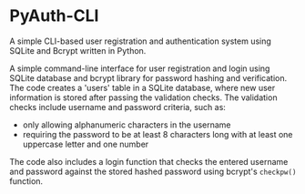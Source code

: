 # PyAuth-CLI
A simple CLI-based user registration and authentication system using SQLite and Bcrypt written in Python.

A simple command-line interface for user registration and login using SQLite database and bcrypt library for password hashing and verification. The code creates a 'users' table in a SQLite database, where new user information is stored after passing the validation checks. The validation checks include username and password criteria, such as:
  - only allowing alphanumeric characters in the username
  - requiring the password to be at least 8 characters long with at least one uppercase letter and one number

The code also includes a login function that checks the entered username and password against the stored hashed password using bcrypt's `checkpw()` function.
